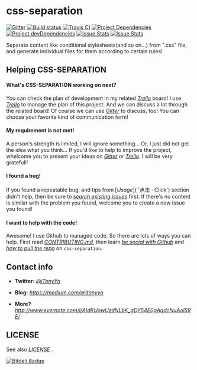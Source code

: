 css-separation
==============

[![Gitter](https://badges.gitter.im/Join%20Chat.svg)](https://gitter.im/iTonyYo/css-separation?utm_source=badge&utm_medium=badge&utm_campaign=pr-badge&utm_content=badge '点击 · Click') [![Build status](https://ci.appveyor.com/api/projects/status/2fm97t60f9m292yp/branch/master?svg=true)](https://ci.appveyor.com/project/iTonyYo/css-separation/branch/master '点击 · Click') [![Travis CI](https://api.travis-ci.org/iTonyYo/css-separation.svg)](https://travis-ci.org/iTonyYo/css-separation '点击 · Click') [![Project Dependencies](https://david-dm.org/iTonyYo/css-separation.png)](https://david-dm.org/iTonyYo/css-separation '点击 · Click') [![Project devDependencies](https://david-dm.org/iTonyYo/css-separation/dev-status.png)](https://david-dm.org/iTonyYo/css-separation#info=devDependencies '点击 · Click') [![Issue Stats](http://issuestats.com/github/iTonyYo/css-separation/badge/issue?style=flat)](http://issuestats.com/github/iTonyYo/css-separation '点击 · Click') [![Issue Stats](http://issuestats.com/github/iTonyYo/css-separation/badge/pr?style=flat)](http://issuestats.com/github/iTonyYo/css-separation '点击 · Click')

Separate content like conditional stylesheets(and so on...) from ".css" file, and generate individual files for them according to certain rules!



Helping CSS-SEPARATION
----------------------

#### What's CSS-SEPARATION working on next?

You can check the plan of development in my related [*Trello*](https://trello.com/b/o3aR7tSY '点击 · Click') board! I use [*Trello*](https://trello.com/ '点击 · Click') to manage the plan of this project. And we can discuss a lot through the related board! Of course we can use [*Gitter*](https://gitter.im/iTonyYo/css-separation?utm_source=badge&utm_medium=badge&utm_campaign=pr-badge&utm_content=badge '点击 · Click') to discuss, too! You can choose your favorite kind of communication form!

#### My requirement is not met!

A person's strength is limited, I will ignore something... Or, I just did not get the idea what you think... If you'd like to help to improve the project, whelcome you to present your ideas on [*Gitter*](https://gitter.im/iTonyYo/css-separation?utm_source=badge&utm_medium=badge&utm_campaign=pr-badge&utm_content=badge '点击 · Click') or [*Trello*](https://trello.com/b/o3aR7tSY '点击 · Click'). I will be very gratefull!

#### I found a bug!

If you found a repeatable bug, and tips from [*Usage*]( '点击 · Click') section didn't help, then be sure to [*search existing issues*](https://github.com/iTonyYo/css-separation/issues '点击 · Click') first. If there's no content is similar with the problem you found, welcome you to create a new issue you found!

#### I want to help with the code!

Awesome! I use Github to managed code. So there are lots of ways you can help. First read [*CONTRIBUTING.md*](https://github.com/iTonyYo/css-separation/blob/master/doc/CONTRIBUTION.md '点击 · Click'), then learn [*be social with Github*](https://help.github.com/articles/be-social/) and [*how to pull the repo*](https://help.github.com/articles/creating-a-pull-request/ '点击 · Click') on `css-separation`.



Contact info
------------

+ **Twitter:** [*@iTonyYo*](https://twitter.com/iTonyYo)

+ **Blog:** *https://medium.com/@itonyyo*

+ **More?** *http://www.evernote.com/l/AIdKUowUzdNLbK_gDY54E0gAqdcNuAol59E/*



LICENSE
------

See also [*LICENSE*](https://github.com/iTonyYo/css-separation/blob/master/LICENSE '点击 · Click') .



[![Bitdeli Badge](https://d2weczhvl823v0.cloudfront.net/iTonyYo/css-separation/trend.png)](https://bitdeli.com/free "Bitdeli Badge")